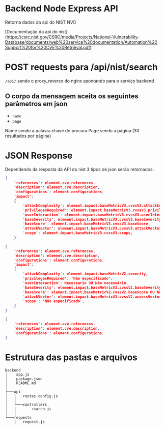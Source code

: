 # Backend Node Express API 

Retorna dados da api do NIST NVD

[Documentação da api do nist] (https://csrc.nist.gov/CSRC/media/Projects/National-Vulnerability-Database/documents/web%20service%20documentation/Automation%20Support%20for%20CVE%20Retrieval.pdf)

# POST requests para /api/nist/search

```/api/``` sendo o proxy_reverso do nginx apontando para o serviço backend

## O corpo da mensagem aceita os seguintes parâmetros em json

- ```name```
- ```page```

Name sendo a palavra chave de procura 
Page sendo a página (30 resultados por página)

# JSON Response

Dependendo da resposta da API do nist 3 tipos de json serão retornados:

```json
{
    'references': element.cve.references,
    'description': element.cve.description,
    'configurations': element.configurations,
    'impact': 
    {
        'attackComplexity': element.impact.baseMetricV3.cvssV3.attackComplexity,
        'privilegesRequired': element.impact.baseMetricV3.cvssV3.privilegesRequired,
        'userInteraction': element.impact.baseMetricV3.cvssV3.userInteraction,
        'baseSeverity': element.impact.baseMetricV3.cvssV3.baseSeverity,
        'baseScore': element.impact.baseMetricV3.cvssV3.baseScore,
        'attackVector': element.impact.baseMetricV3.cvssV3.attackVector,
        'scope': element.impact.baseMetricV3.cvssV3.scope,
    }
```

```json
{
    'references': element.cve.references,
    'description': element.cve.description,
    'configurations': element.configurations,
    'impact': 
    {
        'attackComplexity': element.impact.baseMetricV2.severity,
        'privilegesRequired': 'Não especificado',
        'userInteraction': Necessario OU Não necessário,
        'baseSeverity': element.impact.baseMetricV2.cvssV2.baseSeverity,
        'baseScore': element.impact.baseMetricV2.cvssV2.baseScore OU Não especificado,
        'attackVector': element.impact.baseMetricV2.cvssV2.accessVector,
        'scope': 'Não especificado',
    }
}
```

```json
{
    'references': element.cve.references,
    'description': element.cve.description,
    'configurations': element.configurations,
}
```

# Estrutura das pastas e arquivos

```
backend
│    app.js
│    package.json
│    README.md
│
├───api
│   │   routes.config.js
│   │
│   └───controllers
│   │       search.js
│   │
└───requests
    │   request.js
       
```






